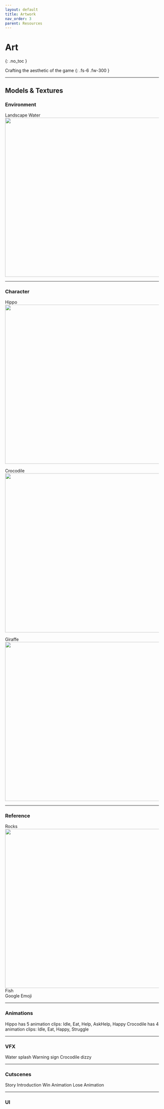 ```yaml
---
layout: default
title: Artwork
nav_order: 3
parent: Resources
---
```


# Art
{: .no_toc }

Crafting the aesthetic of the game
{: .fs-6 .fw-300 }

---

## Models & Textures
### Environment
Landscape
Water <br />
<img src = "https://user-images.githubusercontent.com/58717137/70494331-c4242400-1abf-11ea-9a42-929f573e0cb1.PNG" width = "520">

---

### Character
Hippo <br />
<img src = "https://user-images.githubusercontent.com/58717137/70494365-e61da680-1abf-11ea-8fc4-3d773a56bc4d.PNG" width = "520">

Crocodile <br />
<img src = "https://user-images.githubusercontent.com/58717137/70494162-14e74d00-1abf-11ea-8cbd-a1007f0c5a09.PNG" width = "520">

Giraffe <br />
<img src = "https://user-images.githubusercontent.com/58717137/70494665-069a3080-1ac1-11ea-8302-9fa342ba0ee5.PNG" width = "520">

---

### Reference
Rocks <br />
<img src ="https://user-images.githubusercontent.com/58717137/70494099-dce00a00-1abe-11ea-82cf-a04b4b46381a.PNG" width = "520"><br />
Fish<br />
Google Emoji

---

### Animations
Hippo has 5 animation clips: Idle, Eat, Help, AskHelp, Happy
Crocodile has 4 animation clips: Idle, Eat, Happy, Struggle

---

### VFX
Water splash
Warning sign
Crocodile dizzy


---

### Cutscenes
Story Introduction
Win Animation
Lose Animation


---

### UI
